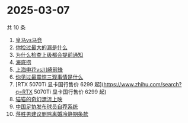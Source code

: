# 2025-03-07

共 10 条

<!-- BEGIN -->
<!-- 最后更新时间 Fri Mar 07 2025 05:07:30 GMT+0800 (China Standard Time) -->

1. [皇马vs马竞](https://www.zhihu.com/search?q=皇马vs马竞)
1. [你捡过最大的漏是什么](https://www.zhihu.com/search?q=你捡过最大的漏是什么)
1. [为什么检查上级都会提前通知](https://www.zhihu.com/search?q=为什么检查上级都会提前通知)
1. [海底捞](https://www.zhihu.com/search?q=海底捞)
1. [上海申花vs川崎前锋](https://www.zhihu.com/search?q=上海申花vs川崎前锋)
1. [你见过最震惊三观事情是什么](https://www.zhihu.com/search?q=你见过最震惊三观事情是什么)
1. [RTX 5070Ti 显卡国行售价 6299 起](https://www.zhihu.com/search?q=RTX 5070Ti
   显卡国行售价 6299 起)
1. [猫猫的奇幻漂流上映](https://www.zhihu.com/search?q=猫猫的奇幻漂流上映)
1. [中国足协发布球员自荐系统](https://www.zhihu.com/search?q=中国足协发布球员自荐系统)
1. [蒋胜男建议删除离婚冷静期条款](https://www.zhihu.com/search?q=蒋胜男建议删除离婚冷静期条款)

<!-- END -->

